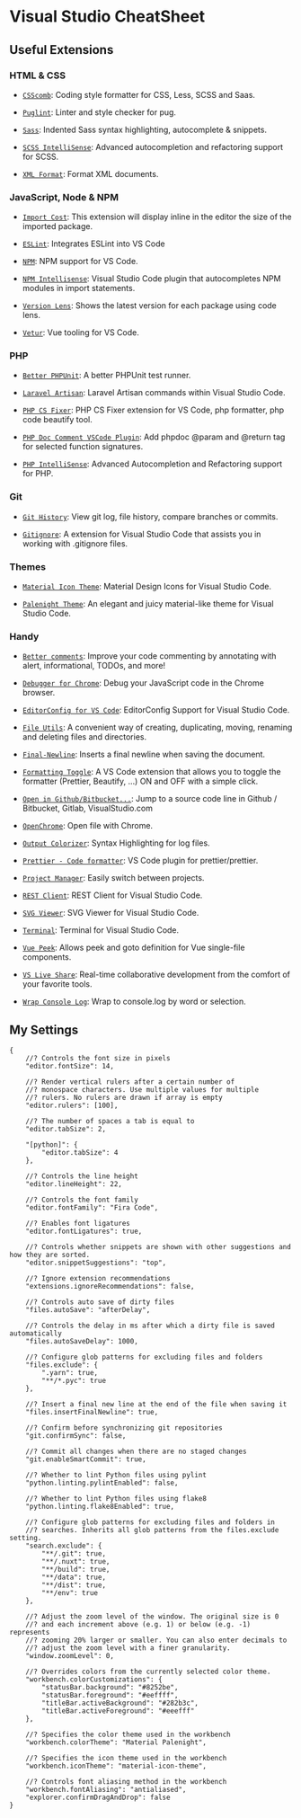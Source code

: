 # Visual Studio CheatSheet

## Useful Extensions

### HTML & CSS

- [`CSScomb`](https://?marketplace.visualstudio.com/items?itemName=mrmlnc.vscode-csscomb): Coding style formatter for CSS, Less, SCSS and Saas.

- [`Puglint`](https://?marketplace.visualstudio.com/items?itemName=mrmlnc.vscode-puglint): Linter and style checker for pug.

- [`Sass`](https://?marketplace.visualstudio.com/items?itemName=Syler.sass-indented): Indented Sass syntax highlighting, autocomplete & snippets.

- [`SCSS IntelliSense`](https://?marketplace.visualstudio.com/items?itemName=mrmlnc.vscode-scss): Advanced autocompletion and refactoring support for SCSS.

- [`XML Format`](https://?marketplace.visualstudio.com/items?itemName=mikeburgh.xml-format): Format XML documents.

### JavaScript, Node & NPM

- [`Import Cost`](https://?marketplace.visualstudio.com/items?itemName=wix.vscode-import-cost): This extension will display inline in the editor the size of the imported package.

- [`ESLint`](https://?marketplace.visualstudio.com/items?itemName=dbaeumer.vscode-eslint): Integrates ESLint into VS Code

- [`NPM`](https://?marketplace.visualstudio.com/items?itemName=eg2.vscode-npm-script): NPM support for VS Code.

- [`NPM Intellisense`](https://?marketplace.visualstudio.com/items?itemName=christian-kohler.npm-intellisense): Visual Studio Code plugin that autocompletes NPM modules in import statements.

- [`Version Lens`](https://?marketplace.visualstudio.com/items?itemName=pflannery.vscode-versionlens): Shows the latest version for each package using code lens.

- [`Vetur`](https://?marketplace.visualstudio.com/items?itemName=octref.vetur): Vue tooling for VS Code.

### PHP

- [`Better PHPUnit`](https://?marketplace.visualstudio.com/items?itemName=calebporzio.better-phpunit): A better PHPUnit test runner.

- [`Laravel Artisan`](https://?marketplace.visualstudio.com/items?itemName=ryannaddy.laravel-artisan): Laravel Artisan commands within Visual Studio Code.

- [`PHP CS Fixer`](https://?marketplace.visualstudio.com/items?itemName=junstyle.php-cs-fixer): PHP CS Fixer extension for VS Code, php formatter, php code beautify tool.

- [`PHP Doc Comment VSCode Plugin`](https://?marketplace.visualstudio.com/items?itemName=rexshi.phpdoc-comment-vscode-plugin): Add phpdoc <span class="citation" data-cites="param"><span class="citation" data-cites="param">@param</span></span> and <span class="citation" data-cites="return"><span class="citation" data-cites="return">@return</span></span> tag for selected function signatures.

- [`PHP IntelliSense`](https://?marketplace.visualstudio.com/items?itemName=felixfbecker.php-intellisense): Advanced Autocompletion and Refactoring support for PHP.

### Git

- [`Git History`](https://?marketplace.visualstudio.com/items?itemName=donjayamanne.githistory): View git log, file history, compare branches or commits.

- [`Gitignore`](https://?marketplace.visualstudio.com/items?itemName=codezombiech.gitignore): A extension for Visual Studio Code that assists you in working with .gitignore files.

### Themes

- [`Material Icon Theme`](https://?marketplace.visualstudio.com/items?itemName=PKief.material-icon-theme): Material Design Icons for Visual Studio Code.

- [`Palenight Theme`](https://?marketplace.visualstudio.com/items?itemName=whizkydee.material-palenight-theme): An elegant and juicy material-like theme for Visual Studio Code.

### Handy

- [`Better comments`](https://?marketplace.visualstudio.com/items?itemName=aaron-bond.better-comments): Improve your code commenting by annotating with alert, informational, TODOs, and more!

- [`Debugger for Chrome`](https://?marketplace.visualstudio.com/items?itemName=msjsdiag.debugger-for-chrome): Debug your JavaScript code in the Chrome browser.

- [`EditorConfig for VS Code`](https://?marketplace.visualstudio.com/items?itemName=EditorConfig.EditorConfig): EditorConfig Support for Visual Studio Code.

- [`File Utils`](https://?marketplace.visualstudio.com/items?itemName=sleistner.vscode-fileutils): A convenient way of creating, duplicating, moving, renaming and deleting files and directories.

- [`Final-Newline`](https://?marketplace.visualstudio.com/items?itemName=samverschueren.final-newline): Inserts a final newline when saving the document.

- [`Formatting Toggle`](https://?marketplace.visualstudio.com/items?itemName=tombonnike.vscode-status-bar-format-toggle): A VS Code extension that allows you to toggle the formatter (Prettier, Beautify, …) ON and OFF with a simple click.

- [`Open in Github/Bitbucket...`](https://?marketplace.visualstudio.com/items?itemName=ziyasal.vscode-open-in-github): Jump to a source code line in Github / Bitbucket, Gitlab, VisualStudio.com

- [`OpenChrome`](https://?marketplace.visualstudio.com/items?itemName=huazaierli.openchrome&ssr=false#overview): Open file with Chrome.

- [`Output Colorizer`](https://?marketplace.visualstudio.com/items?itemName=IBM.output-colorizer): Syntax Highlighting for log files.

- [`Prettier - Code formatter`](https://?marketplace.visualstudio.com/items?itemName=esbenp.prettier-vscode): VS Code plugin for prettier/prettier.

- [`Project Manager`](https://?marketplace.visualstudio.com/items?itemName=alefragnani.project-manager): Easily switch between projects.

- [`REST Client`](https://?marketplace.visualstudio.com/items?itemName=humao.rest-client): REST Client for Visual Studio Code.

- [`SVG Viewer`](https://?marketplace.visualstudio.com/items?itemName=cssho.vscode-svgviewer): SVG Viewer for Visual Studio Code.

- [`Terminal`](https://?marketplace.visualstudio.com/items?itemName=formulahendry.terminal): Terminal for Visual Studio Code.

- [`Vue Peek`](https://?marketplace.visualstudio.com/items?itemName=dariofuzinato.vue-peek): Allows peek and goto definition for Vue single-file components.

- [`VS Live Share`](https://?marketplace.visualstudio.com/items?itemName=MS-vsliveshare.vsliveshare): Real-time collaborative development from the comfort of your favorite tools.

- [`Wrap Console Log`](https://?marketplace.visualstudio.com/items?itemName=midnightsyntax.vscode-wrap-console-log): Wrap to console.log by word or selection.

## My Settings

    {
        //? Controls the font size in pixels
        "editor.fontSize": 14,

        //? Render vertical rulers after a certain number of
        //? monospace characters. Use multiple values for multiple
        //? rulers. No rulers are drawn if array is empty
        "editor.rulers": [100],

        //? The number of spaces a tab is equal to
        "editor.tabSize": 2,

        "[python]": {
            "editor.tabSize": 4
        },

        //? Controls the line height
        "editor.lineHeight": 22,

        //? Controls the font family
        "editor.fontFamily": "Fira Code",

        //? Enables font ligatures
        "editor.fontLigatures": true,

        //? Controls whether snippets are shown with other suggestions and how they are sorted.
        "editor.snippetSuggestions": "top",

        //? Ignore extension recommendations
        "extensions.ignoreRecommendations": false,

        //? Controls auto save of dirty files
        "files.autoSave": "afterDelay",

        //? Controls the delay in ms after which a dirty file is saved automatically
        "files.autoSaveDelay": 1000,

        //? Configure glob patterns for excluding files and folders
        "files.exclude": {
            ".yarn": true,
            "**/*.pyc": true
        },

        //? Insert a final new line at the end of the file when saving it
        "files.insertFinalNewline": true,

        //? Confirm before synchronizing git repositories
        "git.confirmSync": false,

        //? Commit all changes when there are no staged changes
        "git.enableSmartCommit": true,

        //? Whether to lint Python files using pylint
        "python.linting.pylintEnabled": false,

        //? Whether to lint Python files using flake8
        "python.linting.flake8Enabled": true,

        //? Configure glob patterns for excluding files and folders in
        //? searches. Inherits all glob patterns from the files.exclude setting.
        "search.exclude": {
            "**/.git": true,
            "**/.nuxt": true,
            "**/build": true,
            "**/data": true,
            "**/dist": true,
            "**/env": true
        },

        //? Adjust the zoom level of the window. The original size is 0
        //? and each increment above (e.g. 1) or below (e.g. -1) represents
        //? zooming 20% larger or smaller. You can also enter decimals to
        //? adjust the zoom level with a finer granularity.
        "window.zoomLevel": 0,

        //? Overrides colors from the currently selected color theme.
        "workbench.colorCustomizations": {
            "statusBar.background": "#8252be",
            "statusBar.foreground": "#eeffff",
            "titleBar.activeBackground": "#282b3c",
            "titleBar.activeForeground": "#eeefff"
        },

        //? Specifies the color theme used in the workbench
        "workbench.colorTheme": "Material Palenight",

        //? Specifies the icon theme used in the workbench
        "workbench.iconTheme": "material-icon-theme",

        //? Controls font aliasing method in the workbench
        "workbench.fontAliasing": "antialiased",
        "explorer.confirmDragAndDrop": false
    }
